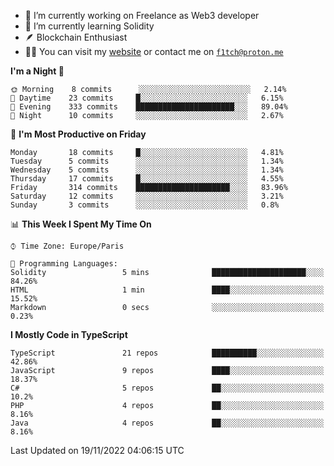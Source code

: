- 🔭 I’m currently working on Freelance as Web3 developer
- 🌱 I’m currently learning Solidity
- 🪶 Blockchain Enthusiast
- 👨‍💻 You can visit my [website](https://f1tch.xyz) or contact me on [`f1tch@proton.me`](mailto:f1tch@proton.me)

<!--START_SECTION:waka-->
**I'm a Night 🦉** 

```text
🌞 Morning    8 commits      ░░░░░░░░░░░░░░░░░░░░░░░░░   2.14% 
🌆 Daytime    23 commits     █░░░░░░░░░░░░░░░░░░░░░░░░   6.15% 
🌃 Evening    333 commits    ██████████████████████░░░   89.04% 
🌙 Night      10 commits     ░░░░░░░░░░░░░░░░░░░░░░░░░   2.67%

```
📅 **I'm Most Productive on Friday** 

```text
Monday       18 commits     █░░░░░░░░░░░░░░░░░░░░░░░░   4.81% 
Tuesday      5 commits      ░░░░░░░░░░░░░░░░░░░░░░░░░   1.34% 
Wednesday    5 commits      ░░░░░░░░░░░░░░░░░░░░░░░░░   1.34% 
Thursday     17 commits     █░░░░░░░░░░░░░░░░░░░░░░░░   4.55% 
Friday       314 commits    █████████████████████░░░░   83.96% 
Saturday     12 commits     ░░░░░░░░░░░░░░░░░░░░░░░░░   3.21% 
Sunday       3 commits      ░░░░░░░░░░░░░░░░░░░░░░░░░   0.8%

```


📊 **This Week I Spent My Time On** 

```text
⌚︎ Time Zone: Europe/Paris

💬 Programming Languages: 
Solidity                 5 mins              █████████████████████░░░░   84.26% 
HTML                     1 min               ████░░░░░░░░░░░░░░░░░░░░░   15.52% 
Markdown                 0 secs              ░░░░░░░░░░░░░░░░░░░░░░░░░   0.23%

```

**I Mostly Code in TypeScript** 

```text
TypeScript               21 repos            ██████████░░░░░░░░░░░░░░░   42.86% 
JavaScript               9 repos             ████░░░░░░░░░░░░░░░░░░░░░   18.37% 
C#                       5 repos             ██░░░░░░░░░░░░░░░░░░░░░░░   10.2% 
PHP                      4 repos             ██░░░░░░░░░░░░░░░░░░░░░░░   8.16% 
Java                     4 repos             ██░░░░░░░░░░░░░░░░░░░░░░░   8.16%

```



 Last Updated on 19/11/2022 04:06:15 UTC
<!--END_SECTION:waka-->
